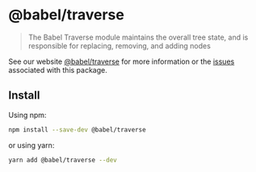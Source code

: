 # @babel/traverse

> The Babel Traverse module maintains the overall tree state, and is responsible for replacing, removing, and adding
> nodes

See our website [@babel/traverse](https://babeljs.io/docs/en/babel-traverse) for more information or
the [issues](https://github.com/babel/babel/issues?utf8=%E2%9C%93&q=is%3Aissue+label%3A%22pkg%3A%20traverse%22+is%3Aopen)
associated with this package.

## Install

Using npm:

```sh
npm install --save-dev @babel/traverse
```

or using yarn:

```sh
yarn add @babel/traverse --dev
```
